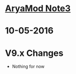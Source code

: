 
# [AryaMod Note3](http://forum.xda-developers.com/galaxy-note-3/development/rom-aryamod-v1-tw-lollipop-t2990920)

# 10-05-2016 
# V9.x Changes
 - Nothing for now 
